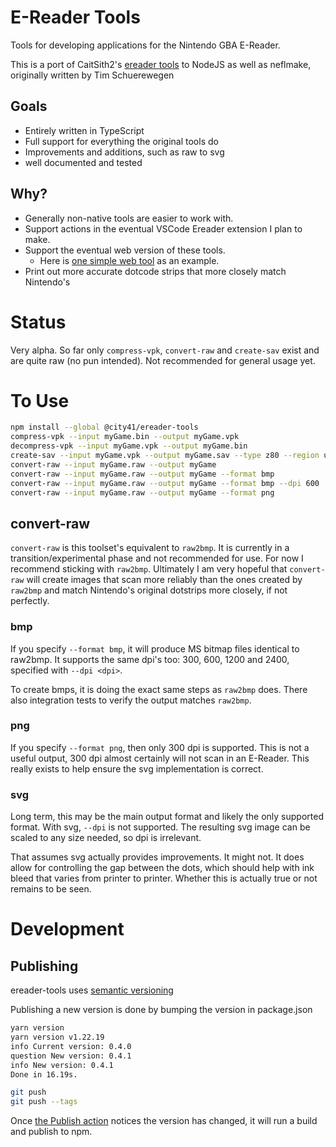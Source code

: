 # E-Reader Tools

Tools for developing applications for the Nintendo GBA E-Reader.

This is a port of CaitSith2's [ereader tools](https://caitsith2.com/ereader/devtools.htm) to NodeJS as well as neflmake, originally written by Tim Schuerewegen

## Goals

- Entirely written in TypeScript
- Full support for everything the original tools do
- Improvements and additions, such as raw to svg
- well documented and tested

## Why?

- Generally non-native tools are easier to work with.
- Support actions in the eventual VSCode Ereader extension I plan to make.
- Support the eventual web version of these tools.
  - Here is [one simple web tool](https://www.retrodotcards.com/tools/convert-raw) as an example.
- Print out more accurate dotcode strips that more closely match Nintendo's

# Status

Very alpha. So far only `compress-vpk`, `convert-raw` and `create-sav` exist and are quite raw (no pun intended). Not recommended for general usage yet.

# To Use

```bash
npm install --global @city41/ereader-tools
compress-vpk --input myGame.bin --output myGame.vpk
decompress-vpk --input myGame.vpk --output myGame.bin
create-sav --input myGame.vpk --output myGame.sav --type z80 --region us
convert-raw --input myGame.raw --output myGame
convert-raw --input myGame.raw --output myGame --format bmp
convert-raw --input myGame.raw --output myGame --format bmp --dpi 600
convert-raw --input myGame.raw --output myGame --format png
```

## convert-raw

`convert-raw` is this toolset's equivalent to `raw2bmp`. It is currently in a transition/experimental phase and not recommended for use. For now I recommend sticking with `raw2bmp`. Ultimately I am very hopeful that `convert-raw` will create images that scan more reliably than the ones created by `raw2bmp` and match Nintendo's original dotstrips more closely, if not perfectly.

### bmp

If you specify `--format bmp`, it will produce MS bitmap files identical to raw2bmp. It supports the same dpi's too: 300, 600, 1200 and 2400, specified with `--dpi <dpi>`.

To create bmps, it is doing the exact same steps as `raw2bmp` does. There also integration tests to verify the output matches `raw2bmp`.

### png

If you specify `--format png`, then only 300 dpi is supported. This is not a useful output, 300 dpi almost certainly will not scan in an E-Reader. This really exists to help ensure the svg implementation is correct.

### svg

Long term, this may be the main output format and likely the only supported format. With svg, `--dpi` is not supported. The resulting svg image can be scaled to any size needed, so dpi is irrelevant.

That assumes svg actually provides improvements. It might not. It does allow for controlling the gap between the dots, which should help with ink bleed that varies from printer to printer. Whether this is actually true or not remains to be seen.

# Development

## Publishing

ereader-tools uses [semantic versioning](https://semver.org/)

Publishing a new version is done by bumping the version in package.json

```bash
yarn version
yarn version v1.22.19
info Current version: 0.4.0
question New version: 0.4.1
info New version: 0.4.1
Done in 16.19s.

git push
git push --tags
```

Once [the Publish action](https://github.com/city41/ereader-tools/actions/workflows/publish.yml) notices the version has changed, it will run a build and publish to npm.
